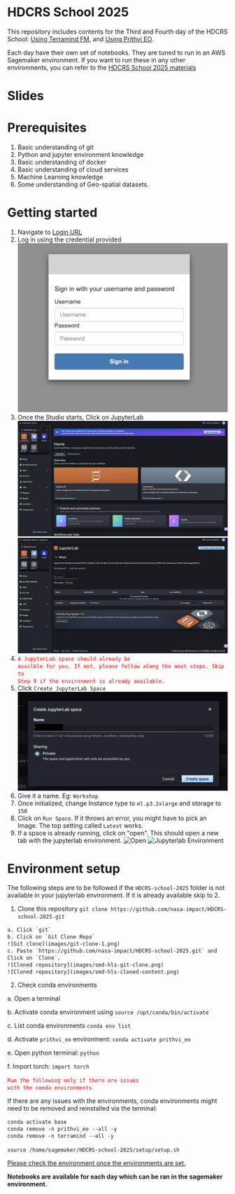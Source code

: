 <!---- Provide an overview of what is being achieved in this repo ---->
# HDCRS School 2025

This repository includes contents for the Third and Fourth day of the HDCRS School: [Using Terramind FM](/Terramind/), and [Using Prithvi EO](/Prithvi-EO/).

Each day have their own set of notebooks. They are tuned to run in an AWS Sagemaker environment. If you want to run these in any other environments, you can refer to the [HDCRS School 2025 materials](https://github.com/NASA-IMPACT/HDCRS-school-2025/)

# Slides

# Prerequisites

1. Basic understanding of git
2. Python and jupyter environment knowledge
3. Basic understanding of docker
4. Basic understanding of cloud services
5. Machine Learning knowledge
6. Some understanding of Geo-spatial datasets.

# Getting started

1. Navigate to [Login URL](https://workshop-domain-1etw46yx.auth.us-west-2.amazoncognito.com/login?client_id=5vh3l4mekphu1oqj8s87au2s1a&response_type=code&scope=aws.cognito.signin.user.admin+openid+profile&redirect_uri=https://w9zxxt2d4a.execute-api.us-west-2.amazonaws.com/invoke)
2. Log in using the credential provided
![Login with username and password](images/login-1.png)
3. Once the Studio starts, Click on JupyterLab
![Sagemaker studio](images/sagemaker-studio.png)
![JupyterLab spaces](images/jupyterlab-spaces.png)
4. <code style="color : red">A JupyterLab space should already be availble for you. If not, please follow along the next steps. Skip to Step 9 if the environment is already available.</code>
5. Click `Create JupyterLab Space`
![JupyterLab spaces](images/create-jupyterlab-env.png)
6. Give it a name. Eg: `Workshop`
7. Once initialized, change Instance type to `ml.p3.2xlarge` and storage to `150`
8. Click on `Run Space`. If it throws an error, you might have to pick an Image. The top setting called `Latest` works.
9. If a space is already running, click on "open". This should open a new tab with the jupyterlab environment.
![Open](/images/workshop-jypyterlab-app-list.png)
![Jupyterlab Environment](/images/jupyter-lab-home-page.png)

# Environment setup

The following steps are to be followed if the `HDCRS-school-2025` folder is not available in your jupyterlab environment. If it is already available skip to 2.

1. Clone this repository `git clone https://github.com/nasa-impact/HDCRS-school-2025.git`

```
a. Click `git`
b. Click on `Git Clone Repo`
![Git clone](images/git-clone-1.png)
c. Paste `https://github.com/nasa-impact/HDCRS-school-2025.git` and Click on `Clone`.
![Cloned repository](images/smd-hls-git-clone.png)
![Cloned repository](images/smd-hls-cloned-content.png)
```

2. Check conda environments

a. Open a terminal

b. Activate conda environment using `source /opt/conda/bin/activate`

c. List conda environments `conda env list`

d. Activate `prithvi_eo` environment: `conda activate prithvi_eo`

e. Open python terminal: `python`

f. Import torch: `import torch`

<code style="color : red">Run the following only if there are issues with the conda environments</code>

If there are any issues with the environments, conda environments might need to be removed and reinstalled via the terminal:

```
conda activate base
conda remove -n prithvi_eo --all -y
conda remove -n terramind --all -y

source /home/sagemaker/HDCRS-school-2025/setup/setup.sh
```

[Please check the environment once the environments are set.](#environment-setup)

**Notebooks are available for each day which can be ran in the sagemaker environment.**
